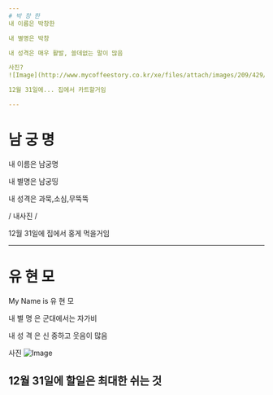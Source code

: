 ```yaml
---
# 박 창 한
내 이름은 박창한

내 별명은 박창

내 성격은 매우 활발, 쓸데없는 말이 많음

사진?
![Image](http://www.mycoffeestory.co.kr/xe/files/attach/images/209/429/d821ed326396ae742f3884bdb2ed8d38.jpg)

12월 31일에... 집에서 카트할거임

---
```

# 남 궁 명
내 이름은 남궁명

내 별명은 남궁띵

내 성격은 과묵,소심,무뚝뚝

/ 내사진 /

12월 31일에 집에서 홍게 먹을거임

---
# 유 현 모

My Name is 유 현 모

내 별 명 은 군대에서는 자가비

내 성 격 은 신 중하고 웃음이 많음

사진 ![Image](https://shopping-phinf.pstatic.net/main_1121475/11214758206.20170319183952.jpg?type=f300)

12월 31일에 할일은 최대한 쉬는 것
---
